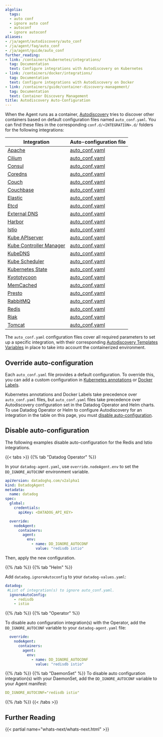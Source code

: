 ```yaml
---
algolia:
  tags:
  - auto conf
  - ignore auto conf
  - autoconf
  - ignore autoconf
aliases:
- /ja/agent/autodiscovery/auto_conf
- /ja/agent/faq/auto_conf
- /ja/agent/guide/auto_conf
further_reading:
- link: /containers/kubernetes/integrations/
  tag: Documentation
  text: Configure integrations with Autodiscovery on Kubernetes
- link: /containers/docker/integrations/
  tag: Documentation
  text: Configure integrations with Autodiscovery on Docker
- link: /containers/guide/container-discovery-management/
  tag: Documentation
  text: Container Discovery Management
title: Autodiscovery Auto-Configuration
---
```


When the Agent runs as a container, [Autodiscovery][49] tries to discover other containers based on default configuration files named `auto_conf.yaml`. You can find these files in the corresponding `conf.d/<INTEGRATION>.d/` folders for the following integrations:

| Integration                    | Auto-configuration file |
| ------                         | --------                |
| [Apache][1]                    | [auto_conf.yaml][2]     |
| [Cilium][3]                    | [auto_conf.yaml][4]     |
| [Consul][5]                    | [auto_conf.yaml][6]     |
| [Coredns][7]                   | [auto_conf.yaml][8]     |
| [Couch][9]                     | [auto_conf.yaml][10]    |
| [Couchbase][11]                | [auto_conf.yaml][12]    |
| [Elastic][13]                  | [auto_conf.yaml][14]    |
| [Etcd][15]                     | [auto_conf.yaml][16]    |
| [External DNS][17]             | [auto_conf.yaml][18]    |
| [Harbor][19]                   | [auto_conf.yaml][20]    |
| [Istio][21]                    | [auto_conf.yaml][22]    |
| [Kube APIserver][23]           | [auto_conf.yaml][24]    |
| [Kube Controller Manager][25]  | [auto_conf.yaml][26]    |
| [KubeDNS][23]                  | [auto_conf.yaml][27]    |
| [Kube Scheduler][28]           | [auto_conf.yaml][29]    |
| [Kubernetes State][23]         | [auto_conf.yaml][30]    |
| [Kyototycoon][31]              | [auto_conf.yaml][32]    |
| [MemCached][33]                | [auto_conf.yaml][34]    |
| [Presto][35]                   | [auto_conf.yaml][36]    |
| [RabbitMQ][47]                 | [auto_conf.yaml][48]    |
| [Redis][37]                    | [auto_conf.yaml][38]    |
| [Riak][39]                     | [auto_conf.yaml][40]    |
| [Tomcat][41]                   | [auto_conf.yaml][42]    |

The `auto_conf.yaml` configuration files cover all required parameters to set up a specific integration, with their corresponding [Autodiscovery Templates Variables][43] in place to take into account the containerized environment.

## Override auto-configuration
Each `auto_conf.yaml` file provides a default configuration. To override this, you can add a custom configuration in [Kubernetes annotations][50] or [Docker Labels][51].

Kubernetes annotations and Docker Labels take precedence over `auto_conf.yaml` files, but `auto_conf.yaml` files take precedence over Autodiscovery configuration set in the Datadog Operator and Helm charts. To use Datadog Operator or Helm to configure Autodiscovery for an integration in the table on this page, you must [disable auto-configuration](#disable-auto-configuration).

## Disable auto-configuration

The following examples disable auto-configuration for the Redis and Istio integrations.

{{< tabs >}}
{{% tab "Datadog Operator" %}}

In your `datadog-agent.yaml`, use `override.nodeAgent.env` to set the `DD_IGNORE_AUTOCONF` environment variable.

```yaml
apiVersion: datadoghq.com/v2alpha1
kind: DatadogAgent
metadata:
  name: datadog
spec:
  global:
    credentials:
      apiKey: <DATADOG_API_KEY>

  override:
    nodeAgent:
      containers: 
        agent:
          env:
            - name: DD_IGNORE_AUTOCONF
              value: "redisdb istio"
```

Then, apply the new configuration.

{{% /tab %}}
{{% tab "Helm" %}}

Add `datadog.ignoreAutoconfig` to your `datadog-values.yaml`:

```yaml
datadog:
 #List of integration(s) to ignore auto_conf.yaml.
  ignoreAutoConfig:
    - redisdb
    - istio
```
{{% /tab %}}
{{% tab "Operator" %}}

To disable auto configuration integration(s) with the Operator, add the `DD_IGNORE_AUTOCONF` variable to your `datadog-agent.yaml` file:

```yaml
  override:
    nodeAgent:
      containers: 
        agent:
          env:
            - name: DD_IGNORE_AUTOCONF
              value: "redisdb istio"
```
{{% /tab %}}
{{% tab "DaemonSet" %}}
To disable auto configuration integration(s) with your DaemonSet, add the `DD_IGNORE_AUTOCONF` variable to your Agent manifest:

```yaml
DD_IGNORE_AUTOCONF="redisdb istio"
```
{{% /tab %}}
{{< /tabs >}}

## Further Reading

{{< partial name="whats-next/whats-next.html" >}}

[1]: /ja/integrations/apache/
[2]: https://github.com/DataDog/integrations-core/tree/master/apache/datadog_checks/apache/data/auto_conf.yaml
[3]: /ja/integrations/cilium
[4]: https://github.com/DataDog/integrations-core/blob/master/cilium/datadog_checks/cilium/data/auto_conf.yaml
[5]: /ja/integrations/consul/
[6]: https://github.com/DataDog/integrations-core/blob/master/consul/datadog_checks/consul/data/auto_conf.yaml
[7]: /ja/integrations/coredns/
[8]: https://github.com/DataDog/integrations-core/blob/master/coredns/datadog_checks/coredns/data/auto_conf.yaml
[9]: /ja/integrations/couch/
[10]: https://github.com/DataDog/integrations-core/blob/master/couch/datadog_checks/couch/data/auto_conf.yaml
[11]: /ja/integrations/couchbase/
[12]: https://github.com/DataDog/integrations-core/tree/master/couchbase/datadog_checks/couchbase/data/auto_conf.yaml
[13]: /ja/integrations/elastic/
[14]: https://github.com/DataDog/integrations-core/blob/master/elastic/datadog_checks/elastic/data/auto_conf.yaml
[15]: /ja/integrations/etcd/
[16]: https://github.com/DataDog/integrations-core/blob/master/etcd/datadog_checks/etcd/data/auto_conf.yaml
[17]: /ja/integrations/external_dns
[18]: https://github.com/DataDog/integrations-core/blob/master/external_dns/datadog_checks/external_dns/data/auto_conf.yaml
[19]: /ja/integrations/harbor/
[20]: https://github.com/DataDog/integrations-core/blob/master/harbor/datadog_checks/harbor/data/auto_conf.yaml
[21]: /ja/integrations/istio
[22]: https://github.com/DataDog/integrations-core/blob/master/istio/datadog_checks/istio/data/auto_conf.yaml
[23]: /ja/agent/kubernetes/
[24]: https://github.com/DataDog/integrations-core/blob/master/kube_apiserver_metrics/datadog_checks/kube_apiserver_metrics/data/auto_conf.yaml
[25]: /ja/integrations/kube_controller_manager
[26]: https://github.com/DataDog/integrations-core/blob/master/kube_controller_manager/datadog_checks/kube_controller_manager/data/auto_conf.yaml
[27]: https://github.com/DataDog/integrations-core/blob/master/kube_dns/datadog_checks/kube_dns/data/auto_conf.yaml
[28]: /ja/integrations/kube_scheduler
[29]: https://github.com/DataDog/integrations-core/blob/master/kube_scheduler/datadog_checks/kube_scheduler/data/auto_conf.yaml
[30]: https://github.com/DataDog/integrations-core/blob/master/kubernetes_state/datadog_checks/kubernetes_state/data/auto_conf.yaml
[31]: /ja/integrations/kyototycoon/
[32]: https://github.com/DataDog/integrations-core/blob/master/kyototycoon/datadog_checks/kyototycoon/data/auto_conf.yaml
[33]: /ja/integrations/mcache/
[34]: https://github.com/DataDog/integrations-core/blob/master/mcache/datadog_checks/mcache/data/auto_conf.yaml
[35]: /ja/integrations/presto/
[36]: https://github.com/DataDog/integrations-core/blob/master/presto/datadog_checks/presto/data/auto_conf.yaml
[37]: /ja/integrations/redisdb/
[38]: https://github.com/DataDog/integrations-core/blob/master/redisdb/datadog_checks/redisdb/data/auto_conf.yaml
[39]: /ja/integrations/riak/
[40]: https://github.com/DataDog/integrations-core/blob/master/riak/datadog_checks/riak/data/auto_conf.yaml
[41]: /ja/integrations/tomcat/
[42]: https://github.com/DataDog/integrations-core/blob/master/tomcat/datadog_checks/tomcat/data/auto_conf.yaml
[43]: /ja/agent/guide/template_variables/
[44]: /ja/agent/kubernetes/integrations/?tab=keyvaluestore#configuration
[45]: /ja/agent/kubernetes/integrations/?tab=kubernetes#configuration
[46]: /ja/agent/docker/integrations/#configuration
[47]: /ja/integrations/rabbitmq/
[48]: https://github.com/DataDog/integrations-core/blob/master/rabbitmq/datadog_checks/rabbitmq/data/auto_conf.yaml
[49]: /ja/getting_started/containers/autodiscovery
[50]: /ja/containers/kubernetes/integrations/?tab=annotations#configuration
[51]: /ja/containers/docker/integrations/